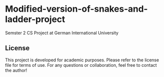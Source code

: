 # Modified-version-of-snakes-and-ladder-project
 Semster 2 CS Project at German International University 
## License
This project is developed for academic purposes. Please refer to the license file for terms of use.
For any questions or collaboration, feel free to contact the author!
